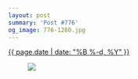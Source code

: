 ```yaml
---
layout: post
summary: 'Post #776'
og_image: 776-1280.jpg
---
```


<div class="post">
 <time>
  <a href="/776">
   {{ page.date | date: "%B %-d, %Y" }}
  </a>
 </time>
 <a href="/776">
  <figure data-taken="9/5/2018">
   <img sizes="(min-width: 700px) 50vw, calc(100vw - 2rem)" src="{{ site.assets_url }}/776-640.jpg" srcset="{{ site.assets_url }}/776-320.jpg 320w, {{ site.assets_url }}/776-640.jpg 640w, {{ site.assets_url }}/776-960.jpg 960w, {{ site.assets_url }}/776-1280.jpg 1280w"/>
  </figure>
 </a>
</div>
